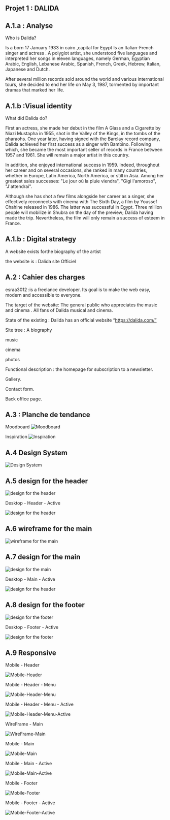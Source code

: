 Projet 1 : DALIDA 
------------------------------
 A.1.a : Analyse 
---------------------------------------
  Who is Dalida?

Is a born 17 January 1933 in cairo ,capital for Egypt
Is an Italian-French singer and actress . A polyglot artist, she understood five languages ​​and interpreted her songs in eleven languages, namely German, Egyptian Arabic, English, Lebanese Arabic, Spanish, French, Greek, Hebrew, Italian, Japanese and Dutch.

After several million records sold around the world and various international tours, she decided to end her life on May 3, 1987, tormented by important dramas that marked her life.

 A.1.b :Visual identity 
 ---------------------------------------------
  What did Dalida do?

First an actress, she made her debut in the film A Glass and a Cigarette by Niazi Mustapha in 1955, shot in the Valley of the Kings, in the tombs of the pharaohs. One year later, having signed with the Barclay record company, Dalida achieved her first success as a singer with Bambino. Following which, she became the most important seller of records in France between 1957 and 1961. She will remain a major artist in this country.

In addition, she enjoyed international success in 1959. Indeed, throughout her career and on several occasions, she ranked in many countries, whether in Europe, Latin America, North America, or still in Asia. Among her greatest sales successes: "Le jour où la pluie viendra", "Gigi l'amoroso", "J'attendrai".

Although she has shot a few films alongside her career as a singer, she effectively reconnects with cinema with The Sixth Day, a film by Youssef Chahine released in 1986. The latter was successful in Egypt. Three million people will mobilize in Shubra on the day of the preview; Dalida having made the trip. Nevertheless, the film will only remain a success of esteem in France.

A.1.b : Digital strategy 
----------------------------------------
A website exists forthe biography of the artist

the website is : Dalida site Officiel


A.2 : Cahier des charges 
------------------------------------------
esraa3012 :is a freelance developer. Its goal is to make the web easy, modern and accessible to everyone.

The target of the website: The general public who appreciates the music and cinema . All fans of Dalida musical and cinema.

State of the existing : Dalida has an official website “https://dalida.com/”

Site tree : A biography 

music

cinema

photos

Functional description : the homepage for subscription to a newsletter.

Gallery.

Contact form.

Back office page.

A.3 : Planche de tendance
-------------------------------------

Moodboard
![Moodboard](Moodboard.png)

Inspiration
![Inspiration](Inspiration.png)

A.4 Design System
-------------------------------------
![Design System](DesignSystem.png)

A.5 design for the header
-------------------------------------
![design for the header](Desktop-Header.png)

Desktop - Header - Active

![design for the header](Desktop-Header-Active.png)

A.6 wireframe for the main
------------------------------------
![wireframe for the main](WireFrame-Main.png)

A.7 design for the main
--------------------------------------
![design for the main](Desktop-Main.png)

Desktop - Main - Active

![design for the header](Desktop-Main-Active.png)

A.8 design for the footer
-------------------------------------
![design for the footer](Desktop-Footer.png)

Desktop - Footer - Active

![design for the footer](Desktop-Footer-Active.png)

A.9 Responsive
--------------------------------------
Mobile - Header

![Mobile-Header](Mobile-Header.png)

Mobile - Header - Menu

![Mobile-Header-Menu](Mobile-Header-Menu.png)

Mobile - Header - Menu - Active

![Mobile-Header-Menu-Active](Mobile-Header-Menu-Active.png)

WireFrame - Main

![WireFrame-Main](WireFrame-Main.png)

Mobile - Main

![Mobile-Main](Mobile-Main.png)

Mobile - Main - Active

![Mobile-Main-Active](Mobile-Main-Active.png)

Mobile - Footer

![Mobile-Footer](Mobile-Footer.png)

Mobile - Footer - Active

![Mobile-Footer-Active](Mobile-Footer-Active.png)